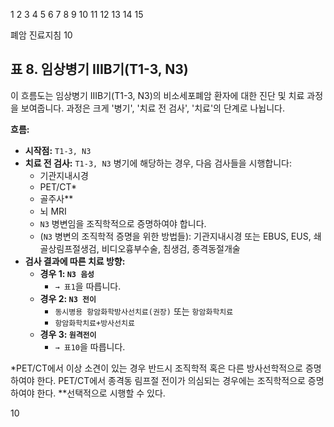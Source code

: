 1 2 3 4 5 6 7 8 9 10 11 12 13 14 15

폐암 진료지침 10

## 표 8. 임상병기 IIIB기(T1-3, N3)

이 흐름도는 임상병기 IIIB기(T1-3, N3)의 비소세포폐암 환자에 대한 진단 및 치료 과정을 보여줍니다. 과정은 크게 '병기', '치료 전 검사', '치료'의 단계로 나뉩니다.

**흐름:**

*   **시작점:** `T1-3, N3`
*   **치료 전 검사:** `T1-3, N3` 병기에 해당하는 경우, 다음 검사들을 시행합니다:
    *   기관지내시경
    *   PET/CT*
    *   골주사**
    *   뇌 MRI
    *   `N3` 병변임을 조직학적으로 증명하여야 합니다.
    *   (`N3` 병변의 조직학적 증명을 위한 방법들): 기관지내시경 또는 EBUS, EUS, 쇄골상림프절생검, 비디오흉부수술, 침생검, 종격동절개술
*   **검사 결과에 따른 치료 방향:**
    *   **경우 1: `N3 음성`**
        *   `→ 표1`을 따릅니다.
    *   **경우 2: `N3 전이`**
        *   `동시병용 항암화학방사선치료(권장)` 또는 `항암화학치료`
        *   `항암화학치료+방사선치료`
    *   **경우 3: `원격전이`**
        *   `→ 표10`을 따릅니다.

*PET/CT에서 이상 소견이 있는 경우 반드시 조직학적 혹은 다른 방사선학적으로 증명하여야 한다.
PET/CT에서 종격동 림프절 전이가 의심되는 경우에는 조직학적으로 증명하여야 한다.
**선택적으로 시행할 수 있다.

<PAGE>10